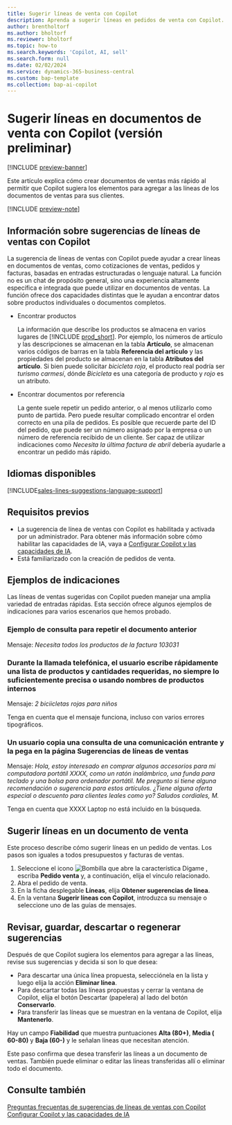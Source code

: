 ```yaml
---
title: Sugerir líneas de venta con Copilot
description: Aprenda a sugerir líneas en pedidos de venta con Copilot.
author: brentholtorf
ms.author: bholtorf
ms.reviewer: bholtorf
ms.topic: how-to
ms.search.keywords: 'Copilot, AI, sell'
ms.search.form: null
ms.date: 02/02/2024
ms.service: dynamics-365-business-central
ms.custom: bap-template
ms.collection: bap-ai-copilot
---
```


# Sugerir líneas en documentos de venta con Copilot (versión preliminar)

[!INCLUDE [preview-banner](~/../shared-content/shared/preview-includes/preview-banner.md)]

Este artículo explica cómo crear documentos de ventas más rápido al permitir que Copilot sugiera los elementos para agregar a las líneas de los documentos de ventas para sus clientes.

[!INCLUDE [preview-note](~/../shared-content/shared/preview-includes/production-ready-preview-dynamics365.md)]

## Información sobre sugerencias de líneas de ventas con Copilot

La sugerencia de líneas de ventas con Copilot puede ayudar a crear líneas en documentos de ventas, como cotizaciones de ventas, pedidos y facturas, basadas en entradas estructuradas o lenguaje natural. La función no es un chat de propósito general, sino una experiencia altamente específica e integrada que puede utilizar en documentos de ventas. La función ofrece dos capacidades distintas que le ayudan a encontrar datos sobre productos individuales o documentos completos.

* Encontrar productos

  La información que describe los productos se almacena en varios lugares de [!INCLUDE [prod_short](includes/prod_short.md)]. Por ejemplo, los números de artículo y las descripciones se almacenan en la tabla **Artículo**, se almacenan varios códigos de barras en la tabla **Referencia del artículo** y las propiedades del producto se almacenan en la tabla **Atributos del artículo**. Si bien puede solicitar *bicicleta roja*, el producto real podría ser *turismo carmesí*, dónde *Bicicleta* es una categoría de producto y *rojo* es un atributo.

* Encontrar documentos por referencia

  La gente suele repetir un pedido anterior, o al menos utilizarlo como punto de partida. Pero puede resultar complicado encontrar el orden correcto en una pila de pedidos. Es posible que recuerde parte del ID del pedido, que puede ser un número asignado por la empresa o un número de referencia recibido de un cliente. Ser capaz de utilizar indicaciones como *Necesita la última factura de abril* debería ayudarle a encontrar un pedido más rápido.

## Idiomas disponibles

[!INCLUDE[sales-lines-suggestions-language-support](includes/sales-lines-suggestions-language-support.md)]

## Requisitos previos

* La sugerencia de línea de ventas con Copilot es habilitada y activada por un administrador. Para obtener más información sobre cómo habilitar las capacidades de IA, vaya a [Configurar Copilot y las capacidades de IA](enable-ai.md).
* Está familiarizado con la creación de pedidos de venta.

## Ejemplos de indicaciones

Las líneas de ventas sugeridas con Copilot pueden manejar una amplia variedad de entradas rápidas. Esta sección ofrece algunos ejemplos de indicaciones para varios escenarios que hemos probado.

### Ejemplo de consulta para repetir el documento anterior

Mensaje: *Necesita todos los productos de la factura 103031*

### Durante la llamada telefónica, el usuario escribe rápidamente una lista de productos y cantidades requeridas, no siempre lo suficientemente precisa o usando nombres de productos internos

Mensaje: *2 biciicletas rojas para niños*

Tenga en cuenta que el mensaje funciona, incluso con varios errores tipográficos.

### Un usuario copia una consulta de una comunicación entrante y la pega en la página Sugerencias de líneas de ventas

Mensaje: *Hola, estoy interesado en comprar algunos accesorios para mi computadora portátil XXXX, como un ratón inalámbrico, una funda para teclado y una bolsa para ordenador portátil. Me pregunto si tiene alguna recomendación o sugerencia para estos artículos. ¿Tiene alguna oferta especial o descuento para clientes leales como yo? Saludos cordiales, M.*

Tenga en cuenta que XXXX Laptop no está incluido en la búsqueda.

## Sugerir líneas en un documento de venta

Este proceso describe cómo sugerir líneas en un pedido de ventas. Los pasos son iguales a todos presupuestos y facturas de ventas.

1. Seleccione el icono ![Bombilla que abre la característica Dígame](media/ui-search/search_small.png "Dígame qué desea hacer") , escriba **Pedido venta** y, a continuación, elija el vínculo relacionado.
1. Abra el pedido de venta.
1. En la ficha desplegable **Líneas**, elija **Obtener sugerencias de línea**.
1. En la ventana **Sugerir líneas con Copilot**, introduzca su mensaje o seleccione uno de las guías de mensajes.

## Revisar, guardar, descartar o regenerar sugerencias

Después de que Copilot sugiera los elementos para agregar a las líneas, revise sus sugerencias y decida si son lo que desea:

* Para descartar una única línea propuesta, selecciónela en la lista y luego elija la acción **Eliminar línea**.
* Para descartar todas las líneas propuestas y cerrar la ventana de Copilot, elija el botón Descartar (papelera) al lado del botón **Conservarlo**.
* Para transferir las líneas que se muestran en la ventana de Copilot, elija **Mantenerlo**. 

Hay un campo **Fiabilidad** que muestra puntuaciones **Alta (80+)**, **Media ( 60-80)** y **Baja (60-)** y le señalan líneas que necesitan atención.

Este paso confirma que desea transferir las líneas a un documento de ventas. También puede eliminar o editar las líneas transferidas allí o eliminar todo el documento.

## Consulte también

[Preguntas frecuentas de sugerencias de líneas de ventas con Copilot](faq-sales-suggest-sales-lines-with-copilot.md)
[Configurar Copilot y las capacidades de IA](enable-ai.md)
